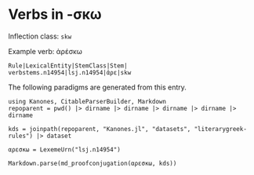 # Verbs in -σκω 


Inflection class: `skw`

Example verb:  ἀρέσκω

```
Rule|LexicalEntity|StemClass|Stem|
verbstems.n14954|lsj.n14954|ἀρε|skw
```

The following paradigms are generated from this entry.


```@eval
using Kanones, CitableParserBuilder, Markdown
repoparent = pwd() |> dirname |> dirname |> dirname |> dirname |> dirname

kds = joinpath(repoparent, "Kanones.jl", "datasets", "literarygreek-rules") |> dataset

αρεσκω = LexemeUrn("lsj.n14954")

Markdown.parse(md_proofconjugation(αρεσκω, kds))
```
